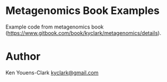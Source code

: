 # Metagenomics Book Examples

Example code from metagenomics book 
(https://www.gitbook.com/book/kyclark/metagenomics/details).

# Author

Ken Youens-Clark <kyclark@gmail.com>
